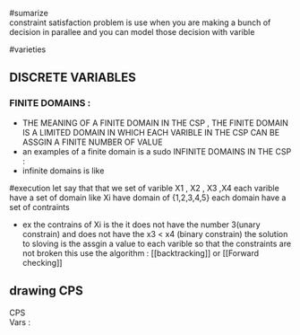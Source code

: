 #sumarize  
constraint satisfaction problem is use when you are making a bunch of decision in parallee and you can model those decision with varible 


#varieties  
## DISCRETE VARIABLES 
### FINITE DOMAINS :
-  THE MEANING OF A FINITE DOMAIN IN THE CSP , THE FINITE DOMAIN IS A LIMITED DOMAIN IN WHICH EACH VARIBLE IN THE CSP CAN BE ASSGIN A FINITE NUMBER OF VALUE 
- an examples of a finite domain is a sudo
INFINITE DOMAINS IN THE CSP : 
- infinite domains is like 

#execution
let say that that we set of varible X1 , X2 , X3 ,X4 
each varible have a set of domain like Xi have domain of {1,2,3,4,5}
each domain have a set of contraints 
- ex the contrains of Xi is the it does not have the number 3(unary constrain) and does not have the x3 < x4 (binary constrain)
the solution to sloving  is the assgin a value to each varible so that the constraints are not broken 
this use the algorithm : [[backtracking]] or [[Forward checking]] 

## drawing CPS 
CPS   
Vars : 


